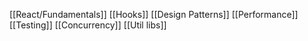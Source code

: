 [[React/Fundamentals]]
[[Hooks]]
[[Design Patterns]]
[[Performance]]
[[Testing]]
[[Concurrency]]
[[Util libs]]